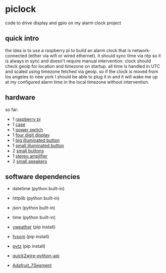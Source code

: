 piclock
=======

code to drive display and gpio on my alarm clock project

quick intro
-----------

the idea is to use a raspberry pi to build an alarm clock that is network-connected (either via wifi
or wired ethernet).  it should sync time via ntp so it is always in sync and doesn't require manual
intervention.  clock should check geoip for location and timezone on startup.  all time is handled
in UTC and scaled using timezone fetched via geoip.  so if the clock is moved from los angeles to
new york I should be able to plug it in and it will wake me up at my configured alarm time in the
local timezone without intervention.

hardware
--------

so far:

- 1 [raspberry pi](http://www.raspberrypi.org)
- 1 [case](http://www.amazon.com/gp/product/B007POB85K/)
- 1 [power switch](http://mausberrycircuits.com/products/shutdown-switch-with-rocker)
- 1 [four digit display](http://www.adafruit.com/products/881)
- 1 [big illuminated button](http://www.adafruit.com/products/1194)
- 1 [small illuminated button](http://www.adafruit.com/products/1477)
- 2 [small buttons](http://www.adafruit.com/products/1505)
- 1 [stereo amplifier](http://www.adafruit.com/products/1552)
- 2 [small speakers](http://www.adafruit.com/products/1313)

software dependencies
---------------------

- datetime (python built-in)
- httplib (python built-in)
- json (python built-in)
- time (python built-in)

- [yweather](https://pypi.python.org/pypi/yweather/0.1) (pip install)
- [fysom](https://pypi.python.org/pypi/fysom/1.0.9) (pip install)
- [pytz](https://pypi.python.org/pypi/pytz) (pip install)

- [quick2wire-python-api](https://github.com/quick2wire/quick2wire-python-api)
- [Adafruit_7Segment](https://github.com/adafruit/Adafruit-Raspberry-Pi-Python-Code)
